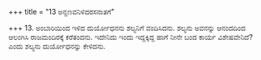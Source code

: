 +++
title = "13 ಅನ್ದಣವನಿಳಿದರಸನಾತಗೆ"

+++
13. ಅಂಬಾರಿಯಿಂದ ಇಳಿದ ದುರ್ಯೋಧನನು ಶಲ್ಯನಿಗೆ ವಂದಿಸಿದನು. ಶಲ್ಯನು ಅವನನ್ನು ಆನಂದದಿಂದ ಆಲಂಗಿಸಿ ರಾಜಮಂದಿರಕ್ಕೆ ಕರೆತಂದನು. ಇದೇನಿದು ಇಂದು ಇದ್ದಕ್ಕಿದ್ದ ಹಾಗೆ ನೀನೇ ಬಂದ ಕಾರ್ಯ ವಿಶೇಷವೇನಿದೆ? ಎಂದು ಶಲ್ಯನು ದುರ್ಯೋಧನನ್ನು ಕೇಳಿದನು.